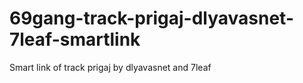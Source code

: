 # 69gang-track-prigaj-dlyavasnet-7leaf-smartlink
Smart link of track prigaj by dlyavasnet and 7leaf
